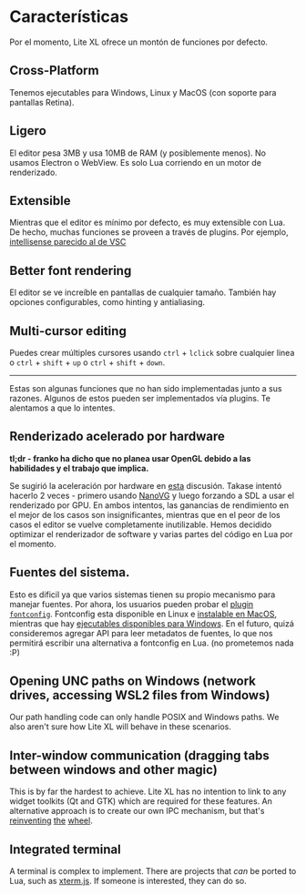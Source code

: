 # Características

Por el momento, Lite XL ofrece un montón de funciones por defecto.

## Cross-Platform
Tenemos ejecutables para Windows, Linux y MacOS (con soporte para pantallas Retina).

## Ligero
El editor pesa 3MB y usa 10MB de RAM (y posiblemente menos).
No usamos Electron o WebView. Es solo Lua corriendo en un motor de renderizado.

## Extensible

Mientras que el editor es mínimo por defecto, es muy extensible con Lua.
De hecho, muchas funciones se proveen a través de plugins. Por ejemplo,
[intellisense parecido al de VSC](https://github.com/lite-xl/lite-xl-lsp)

## Better font rendering
El editor se ve increíble en pantallas de cualquier tamaño.
También hay opciones configurables, como hinting y antialiasing.

## Multi-cursor editing
Puedes crear múltiples cursores usando `ctrl` + `lclick` sobre cualquier linea
o `ctrl` + `shift` + `up` o `ctrl` + `shift` + `down`.


---

Estas son algunas funciones que no han sido implementadas junto a sus razones.
Algunos de estos pueden ser implementados vía plugins.
Te alentamos a que lo intentes.

## Renderizado acelerado por hardware
**tl;dr -  franko ha dicho que no planea usar OpenGL debido a las habilidades y el trabajo que implica.**

Se sugirió la aceleración por hardware en [esta](https://github.com/lite-xl/lite-xl/discussions/450) discusión.
Takase intentó hacerlo 2 veces - primero usando [NanoVG](https://github.com/inniyah/nanovg)
y luego forzando a SDL a usar el renderizado por GPU.
En ambos intentos, las ganancias de rendimiento en el mejor de los casos son insignificantes,
mientras que en el peor de los casos el editor se vuelve completamente inutilizable.
Hemos decidido optimizar el renderizador de software y varias partes del código en Lua por el momento.

## Fuentes del sistema.
Esto es dificil ya que varios sistemas tienen su propio mecanismo para manejar fuentes.
Por ahora, los usuarios pueden probar el [plugin `fontconfig`](https://github.com/lite-xl/lite-xl-plugins/blob/master/plugins/fontconfig.lua).
Fontconfig esta disponible en Linux e [instalable en MacOS](https://formulae.brew.sh/formula/fontconfig),
mientras que hay [ejecutables disponibles para Windows](https://github.com/takase1121/mingw-w64-fontconfig).
En el futuro, quizá consideremos agregar API para leer metadatos de fuentes, lo que nos permitirá escribir
una alternativa a fontconfig en Lua. (no prometemos nada :P)

## Opening UNC paths on Windows (network drives, accessing WSL2 files from Windows)
Our path handling code can only handle POSIX and Windows paths.
We also aren't sure how Lite XL will behave in these scenarios.

## Inter-window communication (dragging tabs between windows and other magic)
This is by far the hardest to achieve.
Lite XL has no intention to link to any widget toolkits (Qt and GTK) which are required for these features.
An alternative approach is to create our own IPC mechanism, but that's [reinventing](https://en.wikipedia.org/wiki/D-Bus) [the](https://en.wikipedia.org/wiki/Inter-Client_Communication_Conventions_Manual) [wheel](https://github.com/swaywm/wlroots).

## Integrated terminal
A terminal is complex to implement.
There are projects that _can_ be ported to Lua, such as [xterm.js](https://xtermjs.org/).
If someone is interested, they can do so.
